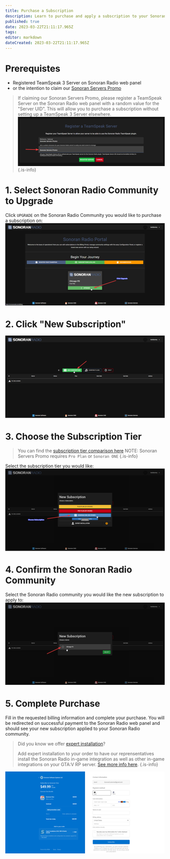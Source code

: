 ```yaml
---
title: Purchase a Subscription
description: Learn to purchase and apply a subscription to your Sonoran Radio Community
published: true
date: 2023-03-22T21:11:17.965Z
tags: 
editor: markdown
dateCreated: 2023-03-22T21:11:17.965Z
---
```


# Prerequistes
- Registered TeamSpeak 3 Server on Sonoran Radio web panel 
- or the intention to claim our [Sonoran Servers Promo](/pricing/free-teamspeak-promo)

> If claiming our Sonoran Servers Promo, please register a TeamSpeak Server on the Sonoran Radio web panel with a random value for the "Server UID". This will allow you to purchase a subscription without setting up a TeamSpeak 3 Server elsewhere.
![Random Server UID Exmaple](/tutorials/how-to-purchase/randomuid.png)
{.is-info}

# 1. Select Sonoran Radio Community to Upgrade
Click `UPGRADE` on the Sonoran Radio Community you would like to purchase a subscription on:
![Click Upgrade Example](/tutorials/how-to-purchase/1-clickupgrade.png)

# 2. Click "New Subscription"
![Click New Subscription Example](/tutorials/how-to-purchase/2-newsub.png)

# 3. Choose the Subscription Tier
> You can find the [subscription tier comparison here](https://sonoranradio.com/pricing)
> NOTE: Sonoran Servers Promo requires `Pro Plan` or `Sonoran ONE`
{.is-info}

Select the subscription tier you would like:
![Choose Subscription Tier Example](/tutorials/how-to-purchase/3-choosesublevel.png)

# 4. Confirm the Sonoran Radio Community
Select the Sonoran Radio community you would like the new subscription to apply to:
![Confirm Community Selection Example](/tutorials/how-to-purchase/4-choosecommunity.png)

# 5. Complete Purchase
Fill in the requested billing information and complete your purchase. You will be redirected on successful payment to the Sonoran Radio web panel and should see your new subscription applied to your Sonoran Radio community.
> Did you know we offer [expert installation](/pricing/discounts-and-offers#what-is-expert-installation)? 
>
> Add expert installation to your order to have our reprensentatives install the Sonoran Radio in-game integration as well as other in-game integrations on your GTA:V RP server. [See more info here](/pricing/discounts-and-offers#what-is-expert-installation).
{.is-info}

![Checkout Page Example](/tutorials/how-to-purchase/5-paymentinfo.png)